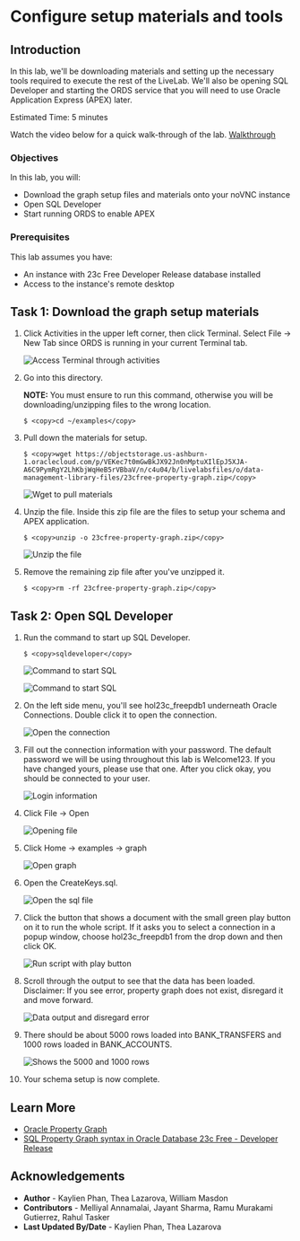 # Configure setup materials and tools

## Introduction

In this lab, we'll be downloading materials and setting up the necessary tools required to execute the rest of the LiveLab. We'll also be opening SQL Developer and starting the ORDS service that you will need to use Oracle Application Express (APEX) later.

Estimated Time: 5 minutes

Watch the video below for a quick walk-through of the lab. 
[Walkthrough](videohub:1_lvc3vcko)

### Objectives

In this lab, you will:

- Download the graph setup files and materials onto your noVNC instance
- Open SQL Developer
- Start running ORDS to enable APEX 

### Prerequisites

This lab assumes you have:
- An instance with 23c Free Developer Release database installed
- Access to the instance's remote desktop


## Task 1: Download the graph setup materials


1. Click Activities in the upper left corner, then click Terminal. Select File -> New Tab since ORDS is running in your current Terminal tab.

    ![Access Terminal through activities](images/activities-terminal.png)

2. Go into this directory.

    **NOTE:** You must ensure to run this command, otherwise you will be downloading/unzipping files to the wrong location.


    ```
    $ <copy>cd ~/examples</copy>
    ```
    
3. Pull down the materials for setup.

    ```
    $ <copy>wget https://objectstorage.us-ashburn-1.oraclecloud.com/p/VEKec7t0mGwBkJX92Jn0nMptuXIlEpJ5XJA-A6C9PymRgY2LhKbjWqHeB5rVBbaV/n/c4u04/b/livelabsfiles/o/data-management-library-files/23cfree-property-graph.zip</copy>
    ```

    ![Wget to pull materials](images/material-pulldown-setup.png)

3. Unzip the file. Inside this zip file are the files to setup your schema and APEX application.

    ```
    $ <copy>unzip -o 23cfree-property-graph.zip</copy>
    ```

    <!-- ![Unzip file](images/unzip-file.png) -->

    ![Unzip the file](images/unzip2.png)

4. Remove the remaining zip file after you've unzipped it.

    ```
    $ <copy>rm -rf 23cfree-property-graph.zip</copy>
    ```

    <!-- ![Remaining zip file removed](images/remove-zip.png) -->



## Task 2: Open SQL Developer

1. Run the command to start up SQL Developer.

    ```
    $ <copy>sqldeveloper</copy>
    ```
    ![Command to start SQL](images/sql-open.png)

    ![Command to start SQL](images/startup-sql.png)

2. On the left side menu, you'll see hol23c_freepdb1 underneath Oracle Connections. Double click it to open the connection.


    ![Open the connection](images/hol23c-connection.png)

3. Fill out the connection information with your password. The default password we will be using throughout this lab is Welcome123. If you have changed yours, please use that one. After you click okay, you should be connected to your user.

    ![Login information](images/login-connection.png)

4. Click File -> Open

    ![Opening file](images/file-open.png)

5. Click Home -> examples -> graph

    ![Open graph](images/home-examples-graph.png)

6. Open the CreateKeys.sql.

    ![Open the sql file](images/open-createkeys.png)

7. Click the button that shows a document with the small green play button on it to run the whole script. If it asks you to select a connection in a popup window, choose hol23c_freepdb1 from the drop down and then click OK.

    ![Run script with play button](images/play-button.png)

8. Scroll through the output to see that the data has been loaded. Disclaimer: If you see error, property graph does not exist, disregard it and move forward. 

    ![Data output and disregard error](images/error-disregard.png)

9. There should be about 5000 rows loaded into BANK\_TRANSFERS and 1000 rows loaded in BANK\_ACCOUNTS.

    ![Shows the 5000 and 1000 rows](images/data-loaded.png)

10. Your schema setup is now complete.




## Learn More
* [Oracle Property Graph](https://docs.oracle.com/en/database/oracle/property-graph/index.html)
* [SQL Property Graph syntax in Oracle Database 23c Free - Developer Release](https://docs.oracle.com/en/database/oracle/property-graph/23.1/spgdg/sql-ddl-statements-property-graphs.html#GUID-6EEB2B99-C84E-449E-92DE-89A5BBB5C96E)

## Acknowledgements

- **Author** - Kaylien Phan, Thea Lazarova, William Masdon
- **Contributors** - Melliyal Annamalai, Jayant Sharma, Ramu Murakami Gutierrez, Rahul Tasker
- **Last Updated By/Date** - Kaylien Phan, Thea Lazarova
